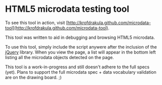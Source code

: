 # HTML5 microdata testing tool #

To see this tool in action, visit [http://krofdrakula.github.com/microdata-tool](http://krofdrakula.github.com/microdata-tool).

This tool was written to aid in debugging and browsing HTML5 microdata.

To use this tool, simply include the script anywere after the inclusion
of the [jQuery](http://jquery.com) library. When you view the page, a list
will appear in the bottom left listing all the microdata objects detected
on the page.

This tool is a work-in-progress and still doesn't adhere to the full specs (yet).
Plans to support the full microdata spec + data vocabulary validation are on
the drawing board. ;)